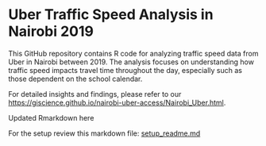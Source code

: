 # Uber Traffic Speed Analysis in Nairobi 2019

This GitHub repository contains R code for analyzing traffic speed data from Uber in Nairobi between 2019. The analysis focuses on understanding how traffic speed impacts travel time throughout the day, especially such as those dependent on the school calendar. 

For detailed insights and findings, please refer to our <https://giscience.github.io/nairobi-uber-access/Nairobi_Uber.html>.

Updated Rmarkdown here



For the setup review this markdown file: [setup_readme.md](setup_readme.md)
